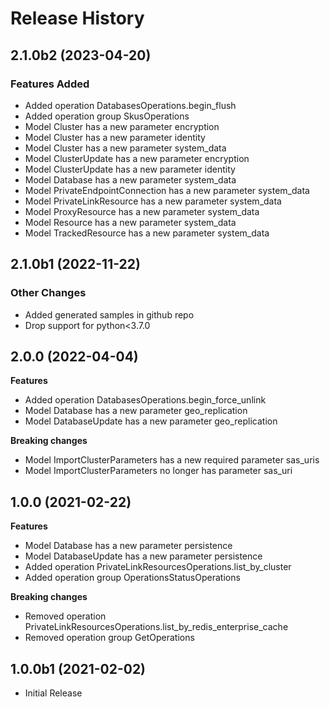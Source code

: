 # Release History

## 2.1.0b2 (2023-04-20)

### Features Added

  - Added operation DatabasesOperations.begin_flush
  - Added operation group SkusOperations
  - Model Cluster has a new parameter encryption
  - Model Cluster has a new parameter identity
  - Model Cluster has a new parameter system_data
  - Model ClusterUpdate has a new parameter encryption
  - Model ClusterUpdate has a new parameter identity
  - Model Database has a new parameter system_data
  - Model PrivateEndpointConnection has a new parameter system_data
  - Model PrivateLinkResource has a new parameter system_data
  - Model ProxyResource has a new parameter system_data
  - Model Resource has a new parameter system_data
  - Model TrackedResource has a new parameter system_data

## 2.1.0b1 (2022-11-22)

### Other Changes

  - Added generated samples in github repo
  - Drop support for python<3.7.0

## 2.0.0 (2022-04-04)

**Features**

  - Added operation DatabasesOperations.begin_force_unlink
  - Model Database has a new parameter geo_replication
  - Model DatabaseUpdate has a new parameter geo_replication

**Breaking changes**

  - Model ImportClusterParameters has a new required parameter sas_uris
  - Model ImportClusterParameters no longer has parameter sas_uri

## 1.0.0 (2021-02-22)

**Features**

  - Model Database has a new parameter persistence
  - Model DatabaseUpdate has a new parameter persistence
  - Added operation PrivateLinkResourcesOperations.list_by_cluster
  - Added operation group OperationsStatusOperations

**Breaking changes**

  - Removed operation PrivateLinkResourcesOperations.list_by_redis_enterprise_cache
  - Removed operation group GetOperations

## 1.0.0b1 (2021-02-02)

* Initial Release

